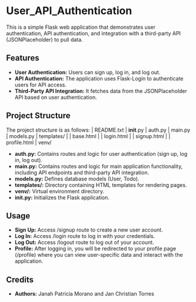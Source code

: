 # User_API_Authentication
This is a simple Flask web application that demonstrates user authentication, API authentication, and integration with a third-party API (JSONPlaceholder) to pull data.

## Features

- **User Authentication:** Users can sign up, log in, and log out.
- **API Authentication:** The application uses Flask-Login to authenticate users for API access.
- **Third-Party API Integration:** It fetches data from the JSONPlaceholder API based on user authentication.

## Project Structure

The project structure is as follows:
|   README.txt
|    __init__.py
|   auth.py
|   main.py
|   models.py
|   templates/
|   |   base.html
|   |   login.html
|   |   signup.html
|   |   profile.html
|   venv/

- **auth.py:** Contains routes and logic for user authentication (sign up, log in, log out).
- **main.py:** Contains routes and logic for main application functionality, including API endpoints and third-party API integration.
- **models.py:** Defines database models (User, Todo).
- **templates/:** Directory containing HTML templates for rendering pages.
- **venv/:** Virtual environment directory.
- **__init__.py:** Initializes the Flask application.

## Usage

- **Sign Up:** Access /signup route to create a new user account.
- **Log In:** Access /login route to log in with your credentials.
- **Log Out:** Access /logout route to log out of your account.
- **Profile:** After logging in, you will be redirected to your profile page (/profile) where you can view user-specific data and interact with the application.

## Credits
- **Authors:** Janah Patricia Morano and Jan Christian Torres
